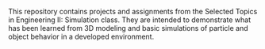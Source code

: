 This repository contains projects and assignments from the Selected Topics in Engineering II: Simulation class. 
They are intended to demonstrate what has been learned from 3D modeling and basic simulations of particle and object behavior in a developed environment.
